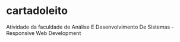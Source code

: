 # cartadoleito
Atividade da faculdade de Análise E Desenvolvimento De Sistemas -  Responsive Web Development
